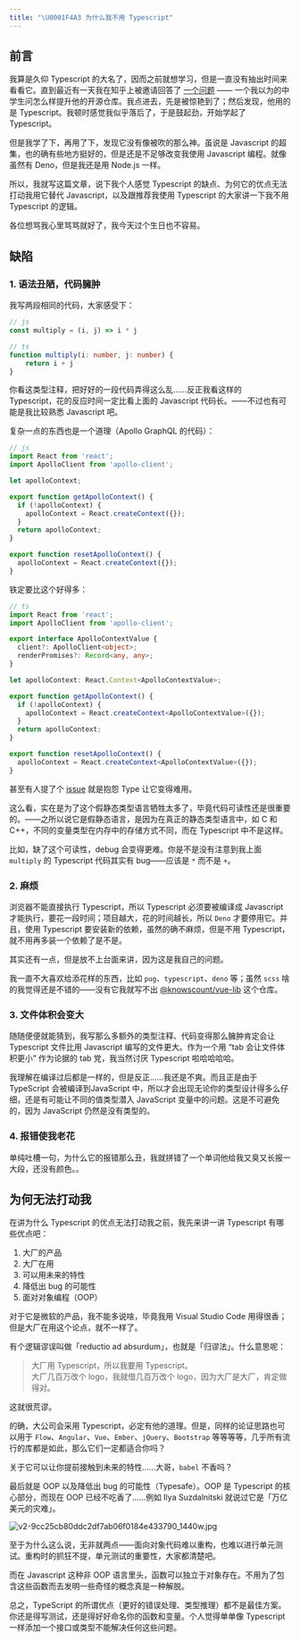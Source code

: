 ```yaml
---
title: "\U0001F4A3 为什么我不用 Typescript"
---
```


## 前言

我算是久仰 Typescript 的大名了，因而之前就想学习，但是一直没有抽出时间来看看它。直到最近有一天我在知乎上被邀请回答了 [一个问题](https://www.zhihu.com/question/456084081/answer/1851756971) —— 一个我以为的中学生问怎么样提升他的开源仓库。我点进去，先是被惊艳到了；然后发现，他用的是 Typescript。我顿时感觉我似乎落后了，于是鼓起劲，开始学起了 Typescript。

但是我学了下，再用了下，发现它没有像被吹的那么神。虽说是 Javascript 的超集，也的确有些地方挺好的，但是还是不足够改变我使用 Javascript 编程。就像虽然有 Deno，但是我还是用 Node.js 一样。

所以，我就写这篇文章，说下我个人感觉 Typescript 的缺点、为何它的优点无法打动我用它替代 Javascript，以及跟推荐我使用 Typescript 的大家讲一下我不用 Typescript 的逻辑。

各位想骂我心里骂骂就好了，我今天过个生日也不容易。

## 缺陷

### 1. 语法丑陋，代码臃肿

我写两段相同的代码，大家感受下：

```javascript
// js
const multiply = (i, j) => i * j
```

```typescript
// ts
function multiply(i: number, j: number) {
    return i + j
}
```

你看这类型注释，把好好的一段代码弄得这么乱……反正我看这样的 Typescript，花的反应时间一定比看上面的 Javascript 代码长。——不过也有可能是我比较熟悉 Javascript 吧。

复杂一点的东西也是一个道理（Apollo GraphQL 的代码）：

```javascript
// js
import React from 'react';
import ApolloClient from 'apollo-client';

let apolloContext;

export function getApolloContext() {
  if (!apolloContext) {
    apolloContext = React.createContext({});
  }
  return apolloContext;
}

export function resetApolloContext() {
  apolloContext = React.createContext({});
}
```

铁定要比这个好得多：

```typescript
// ts
import React from 'react';
import ApolloClient from 'apollo-client';

export interface ApolloContextValue {
  client?: ApolloClient<object>;
  renderPromises?: Record<any, any>;
}

let apolloContext: React.Context<ApolloContextValue>;

export function getApolloContext() {
  if (!apolloContext) {
    apolloContext = React.createContext<ApolloContextValue>({});
  }
  return apolloContext;
}

export function resetApolloContext() {
  apolloContext = React.createContext<ApolloContextValue>({});
}
```

甚至有人提了个 [issue](https://github.com/apollographql/react-apollo/issues/3016) 就是抱怨 Type 让它变得难用。

这么看，实在是为了这个假静态类型语言牺牲太多了，毕竟代码可读性还是很重要的。——之所以说它是假静态语言，是因为在真正的静态类型语言中，如 C 和 C++，不同的变量类型在内存中的存储方式不同，而在 Typescript 中不是这样。

比如，缺了这个可读性，debug 会变得更难。你是不是没有注意到我上面 `multiply` 的 Typescript 代码其实有 bug——应该是 `*` 而不是 `+`。

### 2. 麻烦

浏览器不能直接执行 Typescript，所以 Typescript 必须要被编译成 Javascript 才能执行，要花一段时间；项目越大，花的时间越长，所以 `Deno` 才要停用它。并且，使用 Typescript 要安装新的依赖，虽然的确不麻烦，但是不用 Typescript，就不用再多装一个依赖了是不是。

其实还有一点，但是放不上台面来讲，因为这是我自己的问题。

我一直不大喜欢给添花样的东西，比如 `pug`、`typescript`、`deno` 等；虽然 `scss` 啥的我觉得还是不错的——没有它我就写不出 [@knowscount/vue-lib](https://github.com/KnowsCount/vue-lib) 这个仓库。

### 3. 文件体积会变大

随随便便就能猜到，我写那么多额外的类型注释、代码变得那么臃肿肯定会让 Typescript 文件比用 Javascript 编写的文件更大。作为一个用 “tab 会让文件体积更小” 作为论据的 tab 党，我当然讨厌 Typescript 啦哈哈哈哈。

我理解在编译过后都是一样的，但是反正……我还是不爽。而且正是由于 TypeScript 会被编译到JavaScript 中，所以才会出现无论你的类型设计得多么仔细，还是有可能让不同的值类型潜入 JavaScript 变量中的问题。这是不可避免的，因为 JavaScript 仍然是没有类型的。

### 4. 报错使我老花

单纯吐槽一句，为什么它的报错那么丑，我就拼错了一个单词他给我又臭又长报一大段，还没有颜色。。

## 为何无法打动我

在讲为什么 Typescript 的优点无法打动我之前，我先来讲一讲 Typescript 有哪些优点吧：

1. 大厂的产品
2. 大厂在用
3. 可以用未来的特性
4. 降低出 bug 的可能性
4. 面对对象编程（OOP）

对于它是微软的产品，我不能多说啥，毕竟我用 Visual Studio Code 用得很香；但是大厂在用这个论点，就不一样了。

有个逻辑谬误叫做「reductio ad absurdum」，也就是「归谬法」。什么意思呢：

> 大厂用 Typescript，所以我要用 Typescript。<br />
> 大厂几百万改个 logo，我就借几百万改个 logo，因为大厂是大厂，肯定做得对。

这就很荒谬。

的确，大公司会采用 Typescript，必定有他的道理。但是，同样的论证思路也可以用于 `Flow`、`Angular`、`Vue`、`Ember`、`jQuery`、`Bootstrap` 等等等等，几乎所有流行的库都是如此，那么它们一定都适合你吗？

关于它可以让你提前接触到未来的特性……大哥，`babel` 不香吗？

最后就是 OOP 以及降低出 bug 的可能性（Typesafe）。OOP 是 Typescript 的核心部分，而现在 OOP 已经不吃香了……例如 Ilya Suzdalnitski 就说过它是「万亿美元的灾难」。

![v2-9cc25cb80ddc2df7ab06f0184e433790_1440w.jpg](https://p6-juejin.byteimg.com/tos-cn-i-k3u1fbpfcp/0511a27d56854783b1f313d0659afcfc~tplv-k3u1fbpfcp-watermark.image)

至于为什么这么说，无非就两点——面向对象代码难以重构，也难以进行单元测试。重构时的抓狂不提，单元测试的重要性，大家都清楚吧。

而在 Javascript 这种非 OOP 语言里头，函数可以独立于对象存在。不用为了包含这些函数而去发明一些奇怪的概念真是一种解脱。

总之，TypeScript 的所谓优点（更好的错误处理、类型推理）都不是最佳方案。你还是得写测试，还是得好好命名你的函数和变量。个人觉得单单像 Typescript 一样添加一个接口或类型不能解决任何这些问题。
